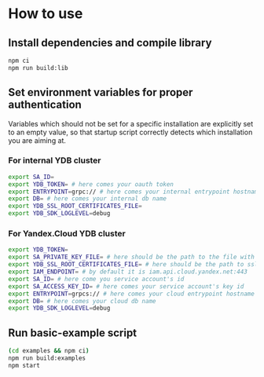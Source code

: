 # How to use
## Install dependencies and compile library
```bash
npm ci
npm run build:lib
```

## Set environment variables for proper authentication
Variables which should not be set for a specific installation are explicitly set to an empty value,
so that startup script correctly detects which installation you are aiming at.
### For internal YDB cluster
```bash
export SA_ID=
export YDB_TOKEN= # here comes your oauth token
export ENTRYPOINT=grpc:// # here comes your internal entrypoint hostname
export DB= # here comes your internal db name
export YDB_SSL_ROOT_CERTIFICATES_FILE=
export YDB_SDK_LOGLEVEL=debug
```

### For Yandex.Cloud YDB cluster
```bash
export YDB_TOKEN=
export SA_PRIVATE_KEY_FILE= # here should be the path to the file with your service account's private key
export YDB_SSL_ROOT_CERTIFICATES_FILE= # here should be the path to ssl root certificate for YDB installation
export IAM_ENDPOINT= # by default it is iam.api.cloud.yandex.net:443
export SA_ID= # here come you service account's id
export SA_ACCESS_KEY_ID= # here comes your service account's key id
export ENTRYPOINT=grpcs:// # here comes your cloud entrypoint hostname
export DB= # here comes your cloud db name
export YDB_SDK_LOGLEVEL=debug
```

## Run basic-example script
```bash
(cd examples && npm ci)
npm run build:examples
npm start
```
